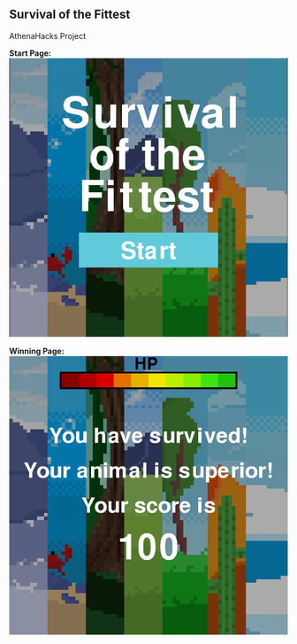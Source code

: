 ## Survival of the Fittest
AthenaHacks Project

**Start Page:**
![Screenshot of the Start Page](/screenshot.png)

**Winning Page:**
![Screenshot of the win page](/screenshot_win.png)
